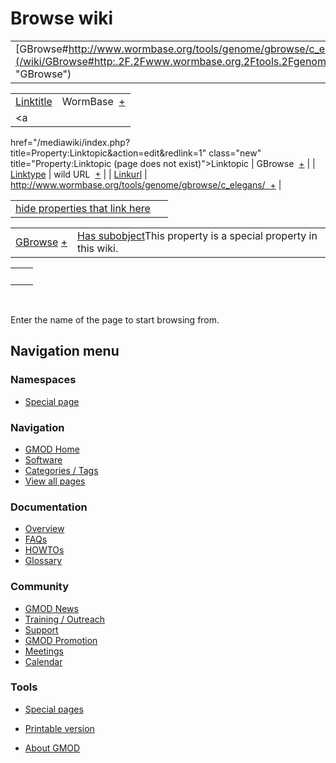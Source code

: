 



<span id="top"></span>




# <span dir="auto">Browse wiki</span>






|  |  |
|----|----|
| [GBrowse#http://www.wormbase.org/tools/genome/gbrowse/c_elegans/](/wiki/GBrowse#http:.2F.2Fwww.wormbase.org.2Ftools.2Fgenome.2Fgbrowse.2Fc_elegans.2F "GBrowse") |  |

|  |  |
|----|----|
| [Linktitle](/wiki/Property%3ALinktitle "Property%3ALinktitle") | <span class="smwb-value">WormBase  <span class="smwsearch">[+](/wiki/Special%3ASearchByProperty/Linktitle/WormBase "Special%3ASearchByProperty/Linktitle/WormBase")</span></span> |
| <a
href="/mediawiki/index.php?title=Property:Linktopic&amp;action=edit&amp;redlink=1"
class="new"
title="Property:Linktopic (page does not exist)">Linktopic</a> | <span class="smwb-value">GBrowse  <span class="smwsearch">[+](/wiki/Special%3ASearchByProperty/Linktopic/GBrowse "Special%3ASearchByProperty/Linktopic/GBrowse")</span></span> |
| [Linktype](/wiki/Property%3ALinktype "Property%3ALinktype") | <span class="smwb-value">wild URL  <span class="smwsearch">[+](/wiki/Special%3ASearchByProperty/Linktype/wild-20URL "Special%3ASearchByProperty/Linktype/wild-20URL")</span></span> |
| <a
href="/mediawiki/index.php?title=Property:Linkurl&amp;action=edit&amp;redlink=1"
class="new" title="Property:Linkurl (page does not exist)">Linkurl</a> | <span class="smwb-value">http://www.wormbase.org/tools/genome/gbrowse/c_elegans/  <span class="smwsearch">[+](/wiki/Special%3ASearchByProperty/Linkurl/http:-2F-2Fwww.wormbase.org-2Ftools-2Fgenome-2Fgbrowse-2Fc_elegans-2F "Special%3ASearchByProperty/Linkurl/http:-2F-2Fwww.wormbase.org-2Ftools-2Fgenome-2Fgbrowse-2Fc elegans-2F")</span></span> |

<span id="smw_browse_incoming"></span>

|  |  |
|----|----|
| [hide properties that link here](/mediawiki/index.php?title=Special:Browse&offset=0&dir=out&article=GBrowse%23http%3A%2F%2Fwww.wormbase.org%2Ftools%2Fgenome%2Fgbrowse%2Fc_elegans%2F)  |  |

|  |  |
|----|----|
| <span class="smwb-ivalue">[GBrowse](/wiki/GBrowse "GBrowse") <span class="smwbrowse">[+](/wiki/Special%3ABrowse/GBrowse "Special%3ABrowse/GBrowse")</span></span> | <span class="smw-highlighter" data-type="1" state="inline" data-title="Property"><span class="smwbuiltin">[Has subobject](/wiki/Property%3AHas_subobject "Property:Has subobject")</span><span class="smwttcontent">This property is a special property in this wiki.</span></span> |

|     |     |
|-----|-----|
|     |     |

 

Enter the name of the page to start browsing from.  








## Navigation menu



### Namespaces

- <span id="ca-nstab-special">[Special
  page](/wiki/Special%3ABrowse/GBrowse-23http%3A-2F-2Fwww.wormbase.org-2Ftools-2Fgenome-2Fgbrowse-2Fc_elegans-2F "This is a special page, you cannot edit the page itself")</span>


### 




<a href="/wiki/Main_Page"
style="background-image: url(http://gmod.org/images/GMOD-cogs.png);"
title="Visit the main page"></a>


### Navigation



- <span id="n-GMOD-Home">[GMOD Home](/wiki/Main_Page)</span>
- <span id="n-Software">[Software](/wiki/GMOD_Components)</span>
- <span id="n-Categories-.2F-Tags">[Categories /
  Tags](/wiki/Categories)</span>
- <span id="n-View-all-pages">[View all
  pages](/wiki/Special:AllPages)</span>




### Documentation



- <span id="n-Overview">[Overview](/wiki/Overview)</span>
- <span id="n-FAQs">[FAQs](/wiki/Category%3AFAQ)</span>
- <span id="n-HOWTOs">[HOWTOs](/wiki/Category%3AHOWTO)</span>
- <span id="n-Glossary">[Glossary](/wiki/Glossary)</span>




### Community



- <span id="n-GMOD-News">[GMOD News](/wiki/GMOD_News)</span>
- <span id="n-Training-.2F-Outreach">[Training /
  Outreach](/wiki/Training_and_Outreach)</span>
- <span id="n-Support">[Support](/wiki/Support)</span>
- <span id="n-GMOD-Promotion">[GMOD
  Promotion](/wiki/GMOD_Promotion)</span>
- <span id="n-Meetings">[Meetings](/wiki/Meetings)</span>
- <span id="n-Calendar">[Calendar](/wiki/Calendar)</span>




### Tools



- <span id="t-specialpages"><a href="/wiki/Special%3ASpecialPages" accesskey="q"
  title="A list of all special pages [q]">Special pages</a></span>
- <span id="t-print"><a
  href="/mediawiki/index.php?title=Special%3ABrowse/GBrowse-23http%3A-2F-2Fwww.wormbase.org-2Ftools-2Fgenome-2Fgbrowse-2Fc_elegans-2F&amp;printable=yes"
  rel="alternate" accesskey="p"
  title="Printable version of this page [p]">Printable version</a></span>





- <span id="footer-places-about">[About
  GMOD](/wiki/GMOD%3AAbout "GMOD%3AAbout")</span>

<!-- -->




